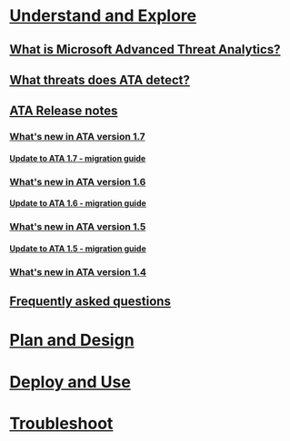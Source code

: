 # [Understand and Explore](what-is-ata.md)
## [What is Microsoft Advanced Threat Analytics?](what-is-ata.md)
## [What threats does ATA detect?](ata-threats.md)
## [ATA Release notes](ata-release-notes.md)
### [What's new in ATA version 1.7](whats-new-version-1.7.md)
#### [Update to ATA 1.7 - migration guide](ata-update-1.7-migration-guide.md)
### [What's new in ATA version 1.6](whats-new-version-1.6.md)
#### [Update to ATA 1.6 - migration guide](ata-update-1.6-migration-guide.md)
### [What's new in ATA version 1.5](whats-new-version-1.5.md)
#### [Update to ATA 1.5 - migration guide](ata-update-1.5-migration-guide.md)
### [What's new in ATA version 1.4](whats-new-version-1.4.md)
## [Frequently asked questions](ata-technical-faq.md)
# [Plan and Design](/advanced-threat-analytics/plan-design/ata-capacity-planning)
# [Deploy and Use](/advanced-threat-analytics/deploy-use/install-ata)
# [Troubleshoot](/advanced-threat-analytics/troubleshoot/troubleshooting-ata-using-logs)
